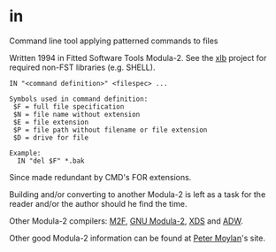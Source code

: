 # in
Command line tool applying patterned commands to files

Written 1994 in Fitted Software Tools Modula-2. See the [xlb](https://github.com/axtens/xlb) project for required non-FST libraries (e.g. SHELL).
```
IN "<command definition>" <filespec> ...

Symbols used in command definition:
 $F = full file specification
 $N = file name without extension
 $E = file extension
 $P = file path without filename or file extension
 $D = drive for file

Example:
  IN "del $F" *.bak
```
Since made redundant by CMD's FOR extensions.

Building and/or converting to another Modula-2 is left as a task for the reader and/or the author should he find the time.

Other Modula-2 compilers: [M2F](http://floppsie.comp.glam.ac.uk/Glamorgan/gaius/web/m2fabout.html), [GNU Modula-2](https://www.nongnu.org/gm2/download.html), [XDS](https://github.com/excelsior-oss/xds) and 
[ADW](https://www.modula2.org/adwm2/).

Other good Modula-2 information can be found at [Peter Moylan](http://www.pmoylan.org/pages/m2/Modula2.html)'s site.

